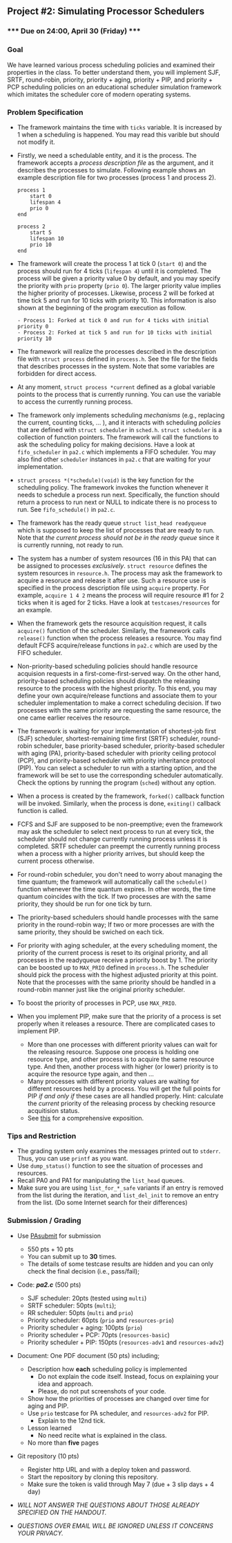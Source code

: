 ## Project #2: Simulating Processor Schedulers

### *** Due on 24:00, April 30 (Friday) ***


### Goal

We have learned various process scheduling policies and examined their properties in the class.
To better understand them, you will implement SJF, SRTF, round-robin, priority, priority + aging, priority + PIP, and priority + PCP scheduling policies on an educational scheduler simulation framework which imitates the scheduler core of modern operating systems.


### Problem Specification

- The framework maintains the time with `ticks` variable. It is increased by 1 when a scheduling is happened. You may read this varible but should not modify it.

- Firstly, we need a schedulable entity, and it is the process. The framework accepts a *process description file* as the argument, and it describes the processes to simulate. Following example shows an example description file for two processes (process 1 and process 2).

	```
	process 1
		start 0
		lifespan 4
		prio 0
	end

	process 2
		start 5
		lifespan 10
		prio 10
	end
	```

- The framework will create the process 1 at tick 0 (`start 0`) and the process should run for 4 ticks (`lifespan 4`) until it is completed. The process will be given a priority value 0 by default, and you may specify the priority with `prio` property (`prio 0`). The larger priority value implies the higher priority of processes. Likewise, process 2 will be forked at time tick 5 and run for 10 ticks with priority 10. This information is also shown at the beginning of the program execution as follow.
	```
	- Process 1: Forked at tick 0 and run for 4 ticks with initial priority 0
	- Process 2: Forked at tick 5 and run for 10 ticks with initial priority 10
	```

- The framework will realize the processes described in the description file with `struct process` defined in `process.h`. See the file for the fields that describes processes in the system. Note that some variables are forbidden for direct access.

- At any moment, `struct process *current` defined as a global variable points to the process that is currently running. You can use the variable to access the currently running process.

- The framework only implements scheduling *mechanisms* (e.g., replacing the current, counting ticks, ... ), and it interacts with scheduling *policies* that are defined with `struct scheduler` in `sched.h`. `struct scheduler` is a collection of function pointers. The framework will call the functions to ask the scheduling policy for making decisions. Have a look at `fifo_scheduler` in `pa2.c` which implements a FIFO scheduler. You may also find other `scheduler` instances in `pa2.c` that are waiting for your implementation.

- `struct process *(*schedule)(void)` is the key function for the scheduling policy. The framework invokes the function whenever it needs to schedule a process run next. Specifically, the function should return a process to run next or NULL to indicate there is no process to run. See `fifo_schedule()` in `pa2.c`.

- The framework has the ready queue `struct list_head readyqueue` which is supposed to keep the list of processes that are ready to run. Note that *the current process should not be in the ready queue* since it is currently running, not ready to run.

- The system has a number of system resources (16 in this PA) that can be assigned to processes *exclusively*. `struct resource` defines the system resources in `resource.h`. The process may ask the framework to acquire a resoruce and release it after use. Such a resource use is specified in the process description file using `acquire` property. For example, `acquire 1 4 2` means the process will require resource #1 for 2 ticks when it is aged for 2 ticks. Have a look at `testcases/resources` for an example.

- When the framework gets the resource acquisition request, it calls `acquire()` function of the scheduler. Similarly, the framework calls `release()` function when the process releases a resource. You may find default FCFS acquire/release functions in `pa2.c` which are used by the FIFO scheduler.

- Non-priority-based scheduling policies should handle resource acquision requests in a first-come-first-served way. On the other hand, priority-based scheduling policies should dispatch the releasing resource to the process with the highest priority. To this end, you may define your own acquire/release functions and associate them to your scheduler implementation to make a correct scheduling decision. If two processes with the same priority are requesting the same resource, the one came earlier receives the resource.

- The framework is waiting for your implementation of shortest-job first (SJF) scheduler, shortest-remaining time first (SRTF) scheduler, round-robin scheduler, base priority-based scheduler, priority-based scheduler with aging (PA), priority-based scheduler with priority ceiling protocol (PCP), and priority-based scheduler with priority inheritance protocol (PIP). You can select a scheduler to run with a starting option, and the framework will be set to use the corresponding scheduler automatically. Check the options by running the program (`sched`) without any option.

- When a process is created by the framework, `forked()` callback function will be invoked. Similarly, when the process is done, `exiting()` callback function is called.

- FCFS and SJF are supposed to be non-preemptive; even the framework may ask the scheduler to select next process to run at every tick, the scheduler should not change currently running process unless it is completed. SRTF scheduler can preempt the currently running process when a process with a higher priority arrives, but should keep the current process otherwise.

- For round-robin scheduler, you don't need to worry about managing the time quantum; the framework will automatically call the `schedule()` function whenever the time quantum expires. In other words, the time quantum coincides with the tick. If two processes are with the same priority, they should be run for one tick by turn.

- The priority-based schedulers should handle processes with the same priority in the round-robin way; If two or more processes are with the same priority, they should be swiched on each tick.

- For priority with aging scheduler, at the every scheduling moment, the priority of the current process is reset to its original priority, and all processes in the readyqueue receive a priority boost by 1. The priority can be boosted up to `MAX_PRIO` defined in `process.h`. The scheduler should pick the process with the highest adjusted priority at this point. Note that the processes with the same priority should be handled in a round-robin manner just like the original priority scheduler.

- To boost the priority of processes in PCP, use `MAX_PRIO`.

- When you implement PIP, make sure that the priority of a process is set properly when it releases a resource. There are complicated cases to implement PIP.
	- More than one processes with different priority values can wait for the releasing resource. Suppose one process is holding one resource type, and other process is to acquire the same resource type. And then, another process with higher (or lower) priority is to acquire the resource type again, and then ...
	- Many processes with different priority values are waiting for different resources held by a process.
	You will get the full points for PIP *if and only if* these cases are all handled properly. Hint: calculate the *current* priority of the releasing process by checking resource acquitision status.
  - See [this](https://www.embedded.com/how-to-use-priority-inheritance/) for a comprehensive exposition.


### Tips and Restriction

- The grading system only examines the messages printed out to `stderr`. Thus, you can use `printf` as you want.
- Use `dump_status()` function to see the situation of processes and resources.
- Recall PA0 and PA1 for manipulating the `list_head` queues.
- Make sure you are using `list_for_*_safe` variants if an entry is removed from the list during the iteration, and `list_del_init` to remove an entry from the list. (Do some Internet search for their differences)


### Submission / Grading

- Use [PAsubmit](https://sslab.ajou.ac.kr/pasubmit) for submission
	- 550 pts + 10 pts 
	- You can submit up to **30** times.
	- The details of some testcase results are hidden and you can only check the final decision (i.e., pass/fail);

- Code: ***pa2.c*** (500 pts)
	- SJF scheduler: 20pts (tested using `multi`)
	- SRTF scheduler: 50pts (`multi`);
	- RR scheduler:  50pts (`multi` and `prio`)
	- Priority scheduler: 60pts (`prio` and `resources-prio`)
	- Priority scheduler + aging: 100pts (`prio`)
	- Priority scheduler + PCP: 70pts (`resources-basic`)
	- Priority scheduler + PIP: 150pts (`resources-adv1` and `resources-adv2`)

- Document: One PDF document (50 pts) including;
	- Description how **each** scheduling policy is implemented
	  - Do not explain the code itself. Instead, focus on explaining your idea and approach.
	  - Please, do not put screenshots of your code.
	- Show how the priorities of processes are changed over time for aging and PIP.
    - Use `prio` testcase for PA scheduler, and `resources-adv2` for PIP.
		- Explain to the 12nd tick.
	- Lesson learned
	  - No need recite what is explained in the class.
	- No more than **five** pages

- Git repository (10 pts)
	- Register http URL and with a deploy token and password.
	- Start the repository by cloning this repository.
	- Make sure the token is valid through May 7 (due + 3 slip days + 4 day)

- *WILL NOT ANSWER THE QUESTIONS ABOUT THOSE ALREADY SPECIFIED ON THE HANDOUT.*
- *QUESTIONS OVER EMAIL WILL BE IGNORED UNLESS IT CONCERNS YOUR PRIVACY.*
